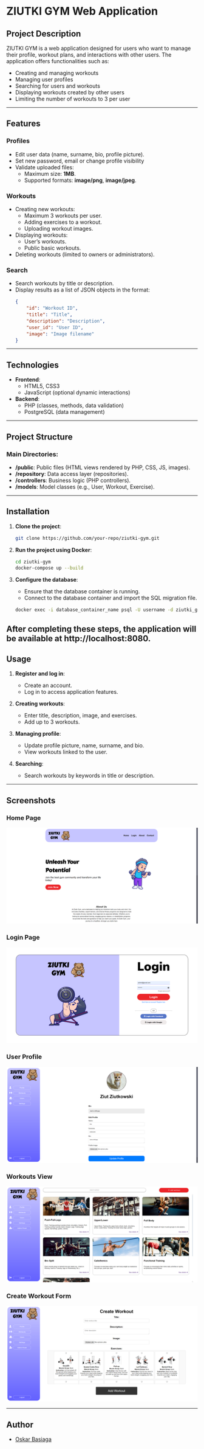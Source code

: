 # ZIUTKI GYM Web Application

## Project Description
ZIUTKI GYM is a web application designed for users who want to manage their profile, workout plans, and interactions with other users. The application offers functionalities such as:

- Creating and managing workouts
- Managing user profiles
- Searching for users and workouts
- Displaying workouts created by other users
- Limiting the number of workouts to 3 per user

---

## Features

### Profiles
- Edit user data (name, surname, bio, profile picture).
- Set new password, email or change profile visibility
- Validate uploaded files:
  - Maximum size: **1MB**.
  - Supported formats: **image/png**, **image/jpeg**.

### Workouts
- Creating new workouts:
  - Maximum 3 workouts per user.
  - Adding exercises to a workout.
  - Uploading workout images.
- Displaying workouts:
  - User’s workouts.
  - Public basic workouts.
- Deleting workouts (limited to owners or administrators).

### Search
- Search workouts by title or description.
- Display results as a list of JSON objects in the format:
  ```json
  {
      "id": "Workout ID",
      "title": "Title",
      "description": "Description",
      "user_id": "User ID",
      "image": "Image filename"
  }
  ```

---

## Technologies
- **Frontend**:
  - HTML5, CSS3
  - JavaScript (optional dynamic interactions)
- **Backend**:
  - PHP (classes, methods, data validation)
  - PostgreSQL (data management)

---

## Project Structure

### Main Directories:
- **/public**: Public files (HTML views rendered by PHP, CSS, JS, images).
- **/repository**: Data access layer (repositories).
- **/controllers**: Business logic (PHP controllers).
- **/models**: Model classes (e.g., User, Workout, Exercise).

---

## Installation
1. **Clone the project**:
   ```bash
   git clone https://github.com/your-repo/ziutki-gym.git
   ```

2. **Run the project using Docker**:
   ```bash
   cd ziutki-gym
   docker-compose up --build
   ```

3. **Configure the database**:
   - Ensure that the database container is running.
   - Connect to the database container and import the SQL migration file.
   ```bash
   docker exec -i database_container_name psql -U username -d ziutki_gym < database/migrations.sql
   ```
After completing these steps, the application will be available at http://localhost:8080.
---

## Usage
1. **Register and log in**:
   - Create an account.
   - Log in to access application features.

2. **Creating workouts**:
   - Enter title, description, image, and exercises.
   - Add up to 3 workouts.

3. **Managing profile**:
   - Update profile picture, name, surname, and bio.
   - View workouts linked to the user.

4. **Searching**:
   - Search workouts by keywords in title or description.

---

## Screenshots

### Home Page
![Home Page](public/screenshots/home.png)

### Login Page
![Login Page](public/screenshots/login.png)

### User Profile
![User Profile](public/screenshots/profile.png)

### Workouts View
![Workouts View](public/screenshots/workouts.png)

### Create Workout Form
![Create Workout Form](public/screenshots/create_workout.png)

---

## Author
- [Oskar Basiaga](https://github.com/basiagaoskar)